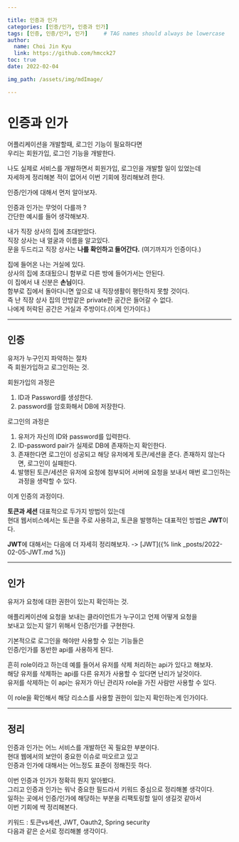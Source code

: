 ```yaml
---

title: 인증과 인가
categories: [인증/인가, 인증과 인가]
tags: [인증, 인증/인가, 인가]     # TAG names should always be lowercase
author:
  name: Choi Jin Kyu
  link: https://github.com/hmcck27
toc: true
date: 2022-02-04

img_path: /assets/img/mdImage/

---
```


# **인증과 인가**

어플리케이션을 개발할때, 로그인 기능이 필요하다면  
우리는 회원가입, 로그인 기능을 개발한다.  

나도 실제로 서비스를 개발하면서 회원가입, 로그인을 개발할 일이 있었는데  
자세하게 정리해본 적이 없어서 이번 기회에 정리해보려 한다.  

인증/인가에 대해서 먼저 알아보자.  

인증과 인가는 무엇이 다를까 ?  
간단한 예시를 들어 생각해보자.  

내가 직장 상사의 집에 초대받았다.  
직장 상사는 내 얼굴과 이름을 알고있다.  
문을 두드리고 직장 상사는 **나를 확인하고 들어간다.**
(여기까지가 인증이다.)  

집에 들어온 나는 거실에 있다.  
상사의 집에 초대됬으니 함부로 다른 방에 들어가서는 안된다.  
이 집에서 내 신분은 **손님**이다.  
함부로 집에서 돌아다니면 앞으로 내 직장생활이 평탄하지 못할 것이다.  
즉 난 직장 상사 집의 안방같은 private한 공간은 들어갈 수 없다.  
나에게 허락된 공간은 거실과 주방이다.(이게 인가이다.)

---

## **인증**
유저가 누구인지 파악하는 절차  
즉 회원가입하고 로그인하는 것.  

회원가입의 과정은 
1. ID과 Password를 생성한다.
2. password를 암호화해서 DB에 저장한다.  

로그인의 과정은  
1. 유저가 자신의 ID와 password를 입력한다.
2. ID-password pair가 실제로 DB에 존재하는지 확인한다.
3. 존재한다면 로그인이 성공되고 해당 유저에게 토큰/세션을 준다. 존재하지 않는다면, 로그인이 실패한다.  
4. 발행된 토큰/세션은 유저에 요청에 첨부되어 서버에 요청을 보내서 매번 로그인하는 과정을 생략할 수 있다.  

이게 인증의 과정이다.

**토큰과 세션** 대표적으로 두가지 방법이 있는데  
현대 웹서비스에서는 토큰을 주로 사용하고, 토큰을 발행하는 대표적인 방법은 **JWT**이다.  

**JWT**에 대해서는 다음에 더 자세히 정리해보자. -> [JWT]({% link _posts/2022-02-05-JWT.md %})

---

## **인가**
유저가 요청에 대한 권한이 있는지 확인하는 것.  

애플리케이션에 요청을 보내는 클라이언트가 누구이고 언제 어떻게 요청을  
보내고 있는지 알기 위해서 인증/인가를 구현한다.  

기본적으로 로그인을 해야만 사용할 수 있는 기능들은  
인증/인가를 동반한 api를 사용하게 된다.  

흔히 role이라고 하는데 예를 들어서 유저를 삭제 처리하는 api가 있다고 해보자.  
해당 유저를 삭제하는 api를 다른 유저가 사용할 수 있다면 난리가 날것이다.  
유저를 삭제하는 이 api는 유저가 아닌 관리자 role을 가진 사람만 사용할 수 있다.  

이 role을 확인해서 해당 리소스를 사용할 권한이 있는지 확인하는게 인가이다.  

---

## 정리

인증과 인가는 어느 서비스를 개발하던 꼭 필요한 부분이다.  
현대 웹에서의 보안이 중요한 이슈로 떠오르고 있고  
인증과 인가에 대해서는 어느정도 표준이 정해진듯 하다.  

이번 인증과 인가가 정확히 뭔지 알아봤다.  
그리고 인증과 인가는 워낙 중요한 필드라서 키워드 중심으로 정리해볼 생각이다.  
일하는 곳에서 인증/인가에 해당하는 부분을 리팩토링할 일이 생길것 같아서  
이번 기회에 싹 정리해본다.  

키워드 : 토큰vs세션, JWT, Oauth2, Spring security   
다음과 같은 순서로 정리해볼 생각이다.